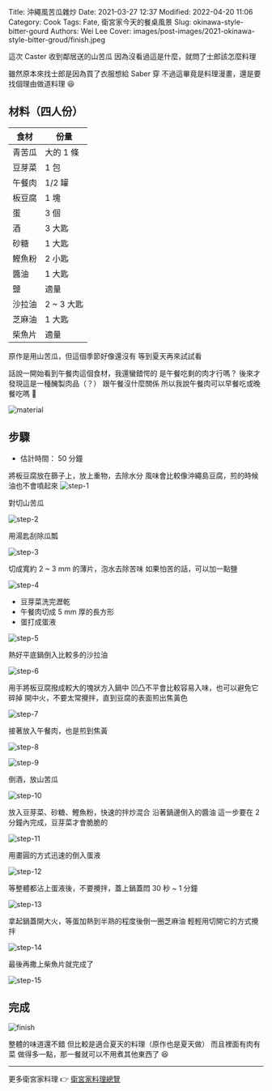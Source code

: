 Title: 沖繩風苦瓜雜炒
Date: 2021-03-27 12:37
Modified: 2022-04-20 11:06
Category: Cook
Tags: Fate, 衛宮家今天的餐桌風景
Slug: okinawa-style-bitter-gourd
Authors: Wei Lee
Cover: images/post-images/2021-okinawa-style-bitter-groud/finish.jpeg

這次 Caster 收到鄰居送的山苦瓜
因為沒看過這是什麼，就問了士郎該怎麼料理

<!--more-->

雖然原本來找士郎是因為買了衣服想給 Saber 穿
不過這畢竟是料理漫畫，還是要找個理由做道料理 😆

## 材料（四人份）

| 食材 | 份量 |
| --- | --- |
| 青苦瓜 | 大的 1 條 |
| 豆芽菜 | 1 包 |
| 午餐肉 | 1/2 罐 |
| 板豆腐 | 1 塊 |
| 蛋 | 3 個 |
| 酒 | 3 大匙 |
| 砂糖 | 1 大匙 |
| 鰹魚粉 | 2 小匙 |
| 醬油 | 1 大匙 |
| 鹽 | 適量 |
| 沙拉油 | 2 ~ 3 大匙 |
| 芝麻油 | 1 大匙 |
| 柴魚片 | 適量 |

原作是用山苦瓜，但這個季節好像還沒有
等到夏天再來試試看

話說一開始看到午餐肉這個食材，我還蠻錯愕的
是午餐吃剩的肉才行嗎？
後來才發現這是一種醃製肉品（？）
跟午餐沒什麼關係
所以我說午餐肉可以早餐吃或晚餐吃嗎 🤔

![material]({static}/images/post-images/2021-okinawa-style-bitter-groud/material.jpeg)

## 步驟
* 估計時間： 50 分鐘

將板豆腐放在篩子上，放上重物，去除水分
風味會比較像沖繩島豆腐，煎的時候油也不會噴起來
![step-1]({static}/images/post-images/2021-okinawa-style-bitter-groud/step-1.jpeg)

對切山苦瓜

![step-2]({static}/images/post-images/2021-okinawa-style-bitter-groud/step-2.jpeg)

用湯匙刮除瓜瓢

![step-3]({static}/images/post-images/2021-okinawa-style-bitter-groud/step-3.jpeg)

切成寬約 2 ~ 3 mm 的薄片，泡水去除苦味
如果怕苦的話，可以加一點鹽

![step-4]({static}/images/post-images/2021-okinawa-style-bitter-groud/step-4.jpeg)

* 豆芽菜洗完瀝乾
* 午餐肉切成 5 mm 厚的長方形
* 蛋打成蛋液

![step-5]({static}/images/post-images/2021-okinawa-style-bitter-groud/step-5.jpeg)

熱好平底鍋倒入比較多的沙拉油

![step-6]({static}/images/post-images/2021-okinawa-style-bitter-groud/step-6.jpeg)

用手將板豆腐撥成較大的塊狀方入鍋中
凹凸不平會比較容易入味，也可以避免它碎掉
開中火，不要太常攪拌，直到豆腐的表面煎出焦黃色

![step-7]({static}/images/post-images/2021-okinawa-style-bitter-groud/step-7.jpeg)

接著放入午餐肉，也是煎到焦黃

![step-8]({static}/images/post-images/2021-okinawa-style-bitter-groud/step-8.jpeg)

![step-9]({static}/images/post-images/2021-okinawa-style-bitter-groud/step-9.jpeg)

倒酒，放山苦瓜

![step-10]({static}/images/post-images/2021-okinawa-style-bitter-groud/step-10.jpeg)

放入豆芽菜、砂糖、鰹魚粉，快速的拌炒混合
沿著鍋邊倒入的醬油
這一步要在 2 分鐘內完成，豆芽菜才會脆脆的

![step-11]({static}/images/post-images/2021-okinawa-style-bitter-groud/step-11.jpeg)

用畫圓的方式迅速的倒入蛋液

![step-12]({static}/images/post-images/2021-okinawa-style-bitter-groud/step-12.jpeg)

等整體都沾上蛋液後，不要攪拌，蓋上鍋蓋悶 30 秒 ~ 1 分鐘

![step-13]({static}/images/post-images/2021-okinawa-style-bitter-groud/step-13.jpeg)

拿起鍋蓋開大火，等蛋加熱到半熟的程度後倒一圈芝麻油
輕輕用切開它的方式攪拌

![step-14]({static}/images/post-images/2021-okinawa-style-bitter-groud/step-14.jpeg)

最後再撒上柴魚片就完成了

![step-15]({static}/images/post-images/2021-okinawa-style-bitter-groud/step-15.jpeg)

## 完成

![finish]({static}/images/post-images/2021-okinawa-style-bitter-groud/finish.jpeg)

整體的味道還不錯
但比較是適合夏天的料理（原作也是夏天做）
而且裡面有肉有菜
做得多一點，那一餐就可以不用煮其他東西了 😆

---

更多衛宮家料理 👉 [衛宮家料理總覽]({filename}/pages/emiya-toc.md)
